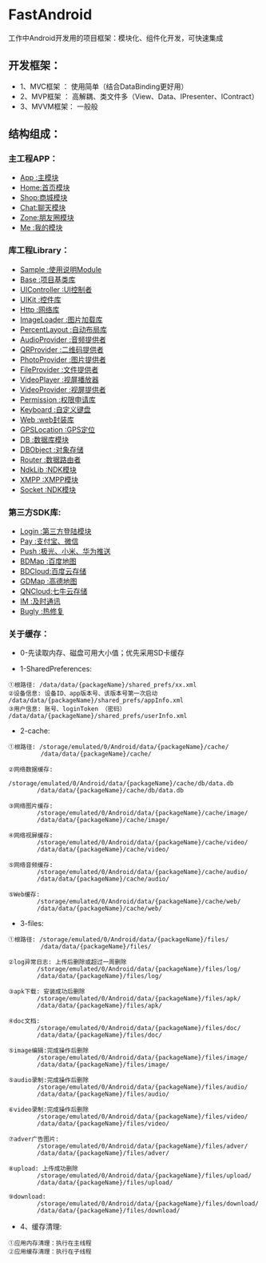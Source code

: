 # FastAndroid
工作中Android开发用的项目框架：模块化、组件化开发，可快速集成

## 开发框架：
* 1、MVC框架 ： 使用简单（结合DataBinding更好用）
* 2、MVP框架 ： 高解耦、类文件多（View、Data、IPresenter、IContract）
* 3、MVVM框架： 一般般

## 结构组成：
### 主工程APP： 
  * [App :主模块](/APP/App/App_README.md)
  * [Home:首页模块](/APP/App/Home_README.md)
  * [Shop:商城模块](/APP/App/Shop_README.md)
  * [Chat:聊天模块](/APP/App/Chat_README.md)
  * [Zone:朋友圈模块](/APP/App/Zone_README.md)
  * [Me  :我的模块](/APP/App/Me_README.md)
 
### 库工程Library：
  * [Sample         :使用说明Module](/Library/Sample/Sample_README.md)
  * [Base           :项目基类库](/Library/Base/Base_README.md)
  * [UIController   :UI控制者](/Library/UIController/UIController_README.md)
  * [UIKit          :控件库](/Library/UIKit/UIKit_README.md)
  * [Http           :网络库](/Library/Http/Http_README.md)
  * [ImageLoader    :图片加载库](/Library/ImageLoader/ImageLoader_README.md)
  * [PercentLayout  :自动布局库](/Library/PercentLayout/PercentLayout_README.md)
  * [AudioProvider  :音频提供者](/Library/AudioProvider/AudioProvider_README.md)
  * [QRProvider     :二维码提供者](/Library/QRProvider/QRProvider_README.md)
  * [PhotoProvider  :图片提供者](/Library/PhotoProvider/PhotoProvider_README.md)
  * [FileProvider   :文件提供者](/Library/FileProvider/FileProvider_README.md)
  * [VideoPlayer    :视屏播放器](/Library/VideoPlayer/VideoPlayer_README.md)
  * [VideoProvider  :视屏提供者](/Library/VideoProvider/VideoProvider_README.md)
  * [Permission     :权限申请库](/Library/Permission/Permission_README.md)
  * [Keyboard       :自定义键盘](/Library/Keyboard/Keyboard_README.md)
  * [Web            :web封装库](/Library/Web/Web_README.md)
  * [GPSLocation    :GPS定位](/Library/GPSLocation/GPSLocation_README.md)
  * [DB             :数据库模块](/Library/DB/DB_README.md)
  * [DBObject       :对象存储](/Library/DBObject/DBObject_README.md)
  * [Router         :数据路由者](/Library/Router/Router_README.md)
  * [NdkLib         :NDK模块](/Library/NdkLib/NdkLib_README.md)
  * [XMPP           :XMPP模块](/Library/XMPP/XMPP_README.md)
  * [Socket         :NDK模块](/Library/Socket/Socket_README.md)
  
### 第三方SDK库:
  * [Login  :第三方登陆模块](/ThirdSDK/Login/Login_README.md)
  * [Pay    :支付宝、微信](/ThirdSDK/Pay/Pay_README.md)
  * [Push   :极光、小米、华为推送](/ThirdSDK/Push/Push_README.md)
  * [BDMap  :百度地图](/ThirdSDK/BDMap/BDMap_README.md)
  * [BDCloud:百度云存储](/ThirdSDK/BDCloud/BDCloud_README.md)
  * [GDMap  :高德地图](/ThirdSDK/GDMap/GDMap_README.md)
  * [QNCloud:七牛云存储](/ThirdSDK/QNCloud/QNCloud_README.md)
  * [IM     :及时通讯](/ThirdSDK/IM/IM_README.md)
  * [Bugly  :热修复](/ThirdSDK/Bugly/Bugly_README.md)

### 关于缓存：
* 0-先读取内存、磁盘可用大小值；优先采用SD卡缓存

* 1-SharedPreferences:
```
①根路径: /data/data/{packageName}/shared_prefs/xx.xml
②设备信息: 设备ID、app版本号、该版本号第一次启动 /data/data/{packageName}/shared_prefs/appInfo.xml
③用户信息: 账号、loginToken （密码）          /data/data/{packageName}/shared_prefs/userInfo.xml
```

* 2-cache:
```
①根路径: /storage/emulated/0/Android/data/{packageName}/cache/
         /data/data/{packageName}/cache/
        
②网络数据缓存:
        /storage/emulated/0/Android/data/{packageName}/cache/db/data.db
        /data/data/{packageName}/cache/db/data.db
        
③网络图片缓存:
        /storage/emulated/0/Android/data/{packageName}/cache/image/
        /data/data/{packageName}/cache/image/

④网络视屏缓存:
        /storage/emulated/0/Android/data/{packageName}/cache/video/
        /data/data/{packageName}/cache/video/
    
⑤网络音频缓存:
        /storage/emulated/0/Android/data/{packageName}/cache/audio/
        /data/data/{packageName}/cache/audio/
        
⑤Web缓存:
        /storage/emulated/0/Android/data/{packageName}/cache/web/
        /data/data/{packageName}/cache/web/
```

* 3-files:
```
①根路径: /storage/emulated/0/Android/data/{packageName}/files/
         /data/data/{packageName}/files/
        
②log异常日志: 上传后删除或超过一周删除
        /storage/emulated/0/Android/data/{packageName}/files/log/
        /data/data/{packageName}/files/log/
        
③apk下载: 安装成功后删除
        /storage/emulated/0/Android/data/{packageName}/files/apk/
        /data/data/{packageName}/files/apk/
        
④doc文档: 
        /storage/emulated/0/Android/data/{packageName}/files/doc/
        /data/data/{packageName}/files/doc/
        
⑤image编辑:完成操作后删除
        /storage/emulated/0/Android/data/{packageName}/files/image/
        /data/data/{packageName}/files/image/
        
⑤audio录制:完成操作后删除
        /storage/emulated/0/Android/data/{packageName}/files/audio/
        /data/data/{packageName}/files/audio/
        
⑥video录制:完成操作后删除
        /storage/emulated/0/Android/data/{packageName}/files/video/
        /data/data/{packageName}/files/video/
        
⑦adver广告图片:
        /storage/emulated/0/Android/data/{packageName}/files/adver/
        /data/data/{packageName}/files/adver/
        
⑧upload: 上传成功删除
        /storage/emulated/0/Android/data/{packageName}/files/upload/
        /data/data/{packageName}/files/upload/
        
⑨download:
        /storage/emulated/0/Android/data/{packageName}/files/download/
        /data/data/{packageName}/files/download/
```

* 4、缓存清理:
```
①应用内存清理：执行在主线程
②应用缓存清理：执行在子线程
```
